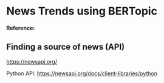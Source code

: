 # News Trends using BERTopic

**Reference:**

## Finding a source of news (API)

https://newsapi.org/

Python API: https://newsapi.org/docs/client-libraries/python

